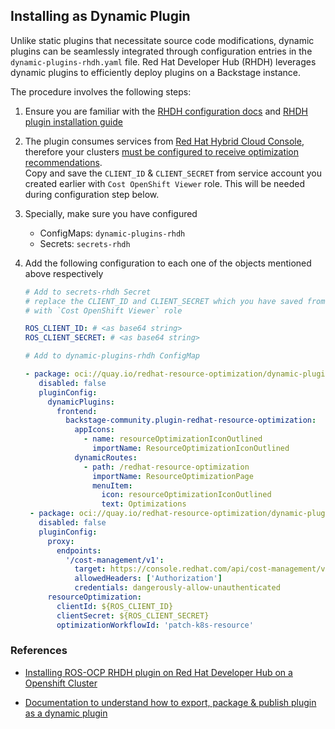 ## Installing as Dynamic Plugin

Unlike static plugins that necessitate source code modifications, dynamic plugins can be seamlessly integrated through configuration entries in the `dynamic-plugins-rhdh.yaml` file.
Red Hat Developer Hub (RHDH) leverages dynamic plugins to efficiently deploy plugins on a Backstage instance.

The procedure involves the following steps:

1. Ensure you are familiar with the [RHDH configuration docs](https://docs.redhat.com/en/documentation/red_hat_developer_hub/1.6/html/configuring_red_hat_developer_hub/index) and [RHDH plugin installation guide](https://docs.redhat.com/en/documentation/red_hat_developer_hub/1.6/html/installing_and_viewing_plugins_in_red_hat_developer_hub/index)

2. The plugin consumes services from [Red Hat Hybrid Cloud Console](https://console.redhat.com/openshift/cost-management/optimizations), therefore your clusters [must be configured to receive optimization recommendations](https://docs.redhat.com/en/documentation/cost_management_service/1-latest/html-single/getting_started_with_resource_optimization_for_openshift/index).  
   Copy and save the `CLIENT_ID` & `CLIENT_SECRET` from service account you created earlier with `Cost OpenShift Viewer` role. This will be needed during configuration step below.

3. Specially, make sure you have configured

   - ConfigMaps: `dynamic-plugins-rhdh`
   - Secrets: `secrets-rhdh`

4. Add the following configuration to each one of the objects mentioned above respectively

   ```yaml
   # Add to secrets-rhdh Secret
   # replace the CLIENT_ID and CLIENT_SECRET which you have saved from the previous step from your service account
   # with `Cost OpenShift Viewer` role

   ROS_CLIENT_ID: # <as base64 string>
   ROS_CLIENT_SECRET: # <as base64 string>
   ```

   ```yaml
   # Add to dynamic-plugins-rhdh ConfigMap

   - package: oci://quay.io/redhat-resource-optimization/dynamic-plugins:1.1.0!backstage-community-plugin-redhat-resource-optimization
      disabled: false
      pluginConfig:
        dynamicPlugins:
          frontend:
            backstage-community.plugin-redhat-resource-optimization:
              appIcons:
                - name: resourceOptimizationIconOutlined
                  importName: ResourceOptimizationIconOutlined
              dynamicRoutes:
                - path: /redhat-resource-optimization
                  importName: ResourceOptimizationPage
                  menuItem:
                    icon: resourceOptimizationIconOutlined
                    text: Optimizations
    - package: oci://quay.io/redhat-resource-optimization/dynamic-plugins:1.1.0!backstage-community-plugin-redhat-resource-optimization-backend
      disabled: false
      pluginConfig:
        proxy:
          endpoints:
            '/cost-management/v1':
              target: https://console.redhat.com/api/cost-management/v1
              allowedHeaders: ['Authorization']
              credentials: dangerously-allow-unauthenticated
        resourceOptimization:
          clientId: ${ROS_CLIENT_ID}
          clientSecret: ${ROS_CLIENT_SECRET}
          optimizationWorkflowId: 'patch-k8s-resource'
   ```

### References

- [Installing ROS-OCP RHDH plugin on Red Hat Developer Hub on a Openshift Cluster](https://docs.google.com/document/d/1tExe7cEBYMJplkk9ppSdBINwE-14KmxURczGjloHqZ4/edit?usp=sharing)

- [Documentation to understand how to export, package & publish plugin as a dynamic plugin](https://github.com/redhat-developer/rhdh/blob/main/docs/dynamic-plugins/packaging-dynamic-plugins.md#packaging-and-publishing-backstage-plugin-as-a-dynamic-plugin)
